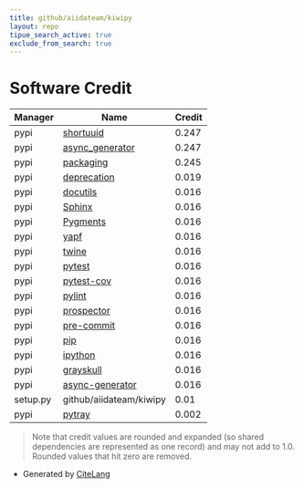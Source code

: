 ```yaml
---
title: github/aiidateam/kiwipy
layout: repo
tipue_search_active: true
exclude_from_search: true
---
```

# Software Credit

|Manager|Name|Credit|
|-------|----|------|
|pypi|[shortuuid](https://github.com/skorokithakis/shortuuid/)|0.247|
|pypi|[async_generator](https://github.com/python-trio/async_generator)|0.247|
|pypi|[packaging](https://pypi.org/project/packaging)|0.245|
|pypi|[deprecation](http://deprecation.readthedocs.io/)|0.019|
|pypi|[docutils](http://docutils.sourceforge.net/)|0.016|
|pypi|[Sphinx](https://www.sphinx-doc.org/)|0.016|
|pypi|[Pygments](https://pypi.org/project/Pygments)|0.016|
|pypi|[yapf](https://pypi.org/project/yapf)|0.016|
|pypi|[twine](https://pypi.org/project/twine)|0.016|
|pypi|[pytest](https://pypi.org/project/pytest)|0.016|
|pypi|[pytest-cov](https://pypi.org/project/pytest-cov)|0.016|
|pypi|[pylint](https://pypi.org/project/pylint)|0.016|
|pypi|[prospector](https://pypi.org/project/prospector)|0.016|
|pypi|[pre-commit](https://pypi.org/project/pre-commit)|0.016|
|pypi|[pip](https://pypi.org/project/pip)|0.016|
|pypi|[ipython](https://pypi.org/project/ipython)|0.016|
|pypi|[grayskull](https://pypi.org/project/grayskull)|0.016|
|pypi|[async-generator](https://pypi.org/project/async-generator)|0.016|
|setup.py|github/aiidateam/kiwipy|0.01|
|pypi|[pytray](https://github.com/muhrin/pytray.git)|0.002|


> Note that credit values are rounded and expanded (so shared dependencies are represented as one record) and may not add to 1.0. Rounded values that hit zero are removed.


- Generated by [CiteLang](https://github.com/vsoch/citelang)
